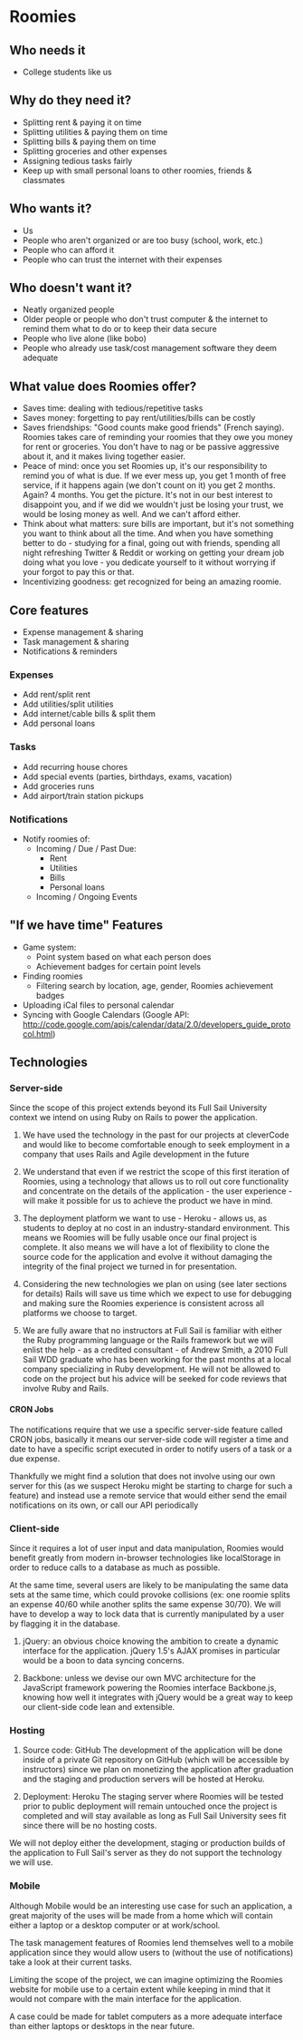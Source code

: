 # Roomies

## Who needs it
* College students like us

## Why do they need it?
* Splitting rent & paying it on time
* Splitting utilities & paying them on time
* Splitting bills & paying them on time
* Splitting groceries and other expenses
* Assigning tedious tasks fairly
* Keep up with small personal loans to other roomies, friends &
  classmates

## Who wants it?
* Us
* People who aren't organized or are too busy (school, work, etc.)
* People who can afford it
* People who can trust the internet with their expenses

## Who doesn't want it?
* Neatly organized people
* Older people or people who don't trust computer & the internet to
  remind them what to do or to keep their data secure
* People who live alone (like bobo)
* People who already use task/cost management software they deem
  adequate

## What value does Roomies offer?
* Saves time: dealing with tedious/repetitive tasks
* Saves money: forgetting to pay rent/utilities/bills can be costly
* Saves friendships: "Good counts make good friends" (French saying).
  Roomies takes care of reminding your roomies that they owe you money
for rent or groceries. You don't have to nag or be passive aggressive
about it, and it makes living together easier.
* Peace of mind: once you set Roomies up, it's our responsibility to
  remind you of what is due. If we ever mess up, you get 1 month of free
service, if it happens again (we don't count on it) you get 2 months.
Again? 4 months. You get the picture. It's not in our best interest to
disappoint you, and if we did we wouldn't just be losing your trust, we
would be losing money as well. And we can't afford either.
* Think about what matters: sure bills are important, but it's not
  something you want to think about all the time. And when you have
something better to do - studying for a final, going out with friends,
spending all night refreshing Twitter & Reddit or working on getting
your dream job doing what you love - you dedicate yourself to it without
worrying if your forgot to pay this or that.
* Incentivizing goodness: get recognized for being an amazing roomie.

## Core features
* Expense management & sharing
* Task management & sharing
* Notifications & reminders

### Expenses
* Add rent/split rent
* Add utilities/split utilities
* Add internet/cable bills & split them
* Add personal loans

### Tasks
* Add recurring house chores
* Add special events (parties, birthdays, exams, vacation)
* Add groceries runs
* Add airport/train station pickups

### Notifications
* Notify roomies of:
  * Incoming / Due / Past Due:
    * Rent
    * Utilities
    * Bills
    * Personal loans
  * Incoming / Ongoing Events

## "If we have time" Features
* Game system:
	* Point system based on what each person does
	* Achievement badges for certain point levels
* Finding roomies
	* Filtering search by location, age, gender, Roomies achievement badges
* Uploading iCal files to personal calendar
* Syncing with Google Calendars (Google API: http://code.google.com/apis/calendar/data/2.0/developers_guide_protocol.html)

## Technologies

### Server-side
Since the scope of this project extends beyond its Full Sail University
context we intend on using Ruby on Rails to power the application. 

1. We have used the technology in the past for our projects at
   cleverCode and would like to become comfortable enough to seek
employment in a company that uses Rails and Agile development in the
future

2. We understand that even if we restrict the scope of this first
   iteration of Roomies, using a technology that allows us to roll out
core functionality and concentrate on the details of the application -
the user experience - will make it possible for us to achieve the
product we have in mind.

3. The deployment platform we want to use - Heroku - allows us, as
   students to deploy at no cost in an industry-standard environment.
This means we Roomies will be fully usable once our final project is
complete. It also means we will have a lot of flexibility to clone the
source code for the application and evolve it without damaging the
integrity of the final project we turned in for presentation.

4. Considering the new technologies we plan on using (see later sections
   for details) Rails will save us time which we expect to use for
debugging and making sure the Roomies experience is consistent across
all platforms we choose to target.

5. We are fully aware that no instructors at Full Sail is familiar with
   either the Ruby programming language or the Rails framework but we
will enlist the help - as a credited consultant - of Andrew Smith, a
2010 Full Sail WDD graduate who has been working for the past months at
a local company specializing in Ruby development. He will not be allowed
to code on the project but his advice will be seeked for code reviews
that involve Ruby and Rails.

#### CRON Jobs
The notifications require that we use a specific server-side feature
called CRON jobs, basically it means our server-side code will register
a time and date to have a specific script executed in order to notify
users of a task or a due expense.

Thankfully we might find a solution that does not involve using our own
server for this (as we suspect Heroku might be starting to charge for
such a feature) and instead use a remote service that would either send
the email notifications on its own, or call our API periodically 

### Client-side
Since it requires a lot of user input and data manipulation, Roomies
would benefit greatly from modern in-browser technologies like
localStorage in order to reduce calls to a database as much as possible.

At the same time, several users are likely to be manipulating the same
data sets at the same time, which could provoke collisions (ex: one
roomie splits an expense 40/60 while another splits the same expense
30/70). We will have to develop a way to lock data that is currently
manipulated by a user by flagging it in the database.

1. jQuery: an obvious choice knowing the ambition to create a dynamic
   interface for the application. jQuery 1.5's AJAX promises in
particular would be a boon to data syncing concerns.

2. Backbone: unless we devise our own MVC architecture for the
   JavaScript framework powering the Roomies interface Backbone.js,
knowing how well it integrates with jQuery would be a great way to keep
our client-side code lean and extensible.



### Hosting
1. Source code: GitHub
The development of the application will be done inside of a private Git
repository on GitHub (which will be accessible by instructors) since we
plan on monetizing the application after graduation and the staging and
production servers will be hosted at Heroku.

2. Deployment: Heroku
The staging server where Roomies will be tested prior to public deployment 
will remain untouched once the project is completed and will stay available
as long as Full Sail University sees fit since there will be no hosting costs.

We will not deploy either the development, staging or production builds of the
application to Full Sail's server as they do not support the technology
we will use.

### Mobile
Although Mobile would be an interesting use case for such an application,
a great majority of the uses will be made from a home which will contain
either a laptop or a desktop computer or at work/school.

The task management features of Roomies lend themselves well to a mobile
application since they would allow users to (without
the use of notifications) take a look at their current tasks.

Limiting the scope of the project, we can imagine optimizing the Roomies
website for mobile use to a certain extent while keeping in mind that it
would not compare with the main interface for the application.

A case could be made for tablet computers as a more adequate interface
than either laptops or desktops in the near future.

